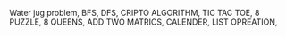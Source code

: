 Water jug problem,
BFS,
DFS,
CRIPTO ALGORITHM,
TIC TAC TOE,
8 PUZZLE,
8 QUEENS,
ADD TWO MATRICS,
CALENDER,
LIST OPREATION,

